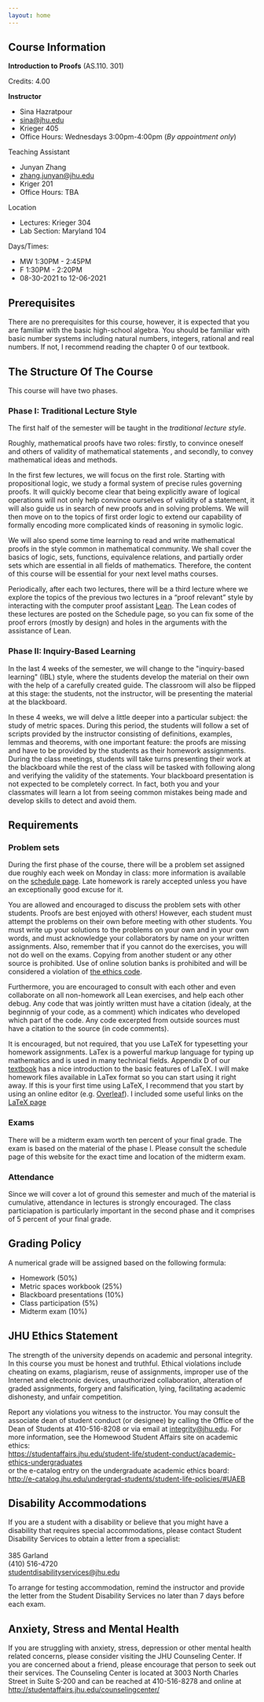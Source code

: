 ```yaml
---
layout: home
---
```



## Course Information

**Introduction to Proofs** (AS.110. 301)

Credits: 4.00

**Instructor**

- Sina Hazratpour
- sina@jhu.edu
- Krieger 405
- Office Hours: Wednesdays 3:00pm-4:00pm (_By appointment only_)

Teaching Assistant

- Junyan Zhang
- zhang.junyan@jhu.edu
- Kriger 201
- Office Hours: TBA
  
Location

- Lectures: Krieger 304
- Lab Section: Maryland 104
  
Days/Times:

- MW 1:30PM - 2:45PM
- F 1:30PM - 2:20PM
- 08-30-2021 to 12-06-2021

## Prerequisites

There are no prerequisites for this course, however, it is expected that you are familiar with the basic high-school algebra. You should be familiar with basic number systems including natural numbers, integers, rational and real numbers. If not, I recommend reading the chapter 0 of our textbook. 

## The Structure Of The Course

This course will have two phases.  

### Phase I:  Traditional Lecture Style 

The first half of the semester will be taught in the _traditional lecture style_.

Roughly, mathematical proofs have two roles: firstly, to convince oneself and others of validity of mathematical statements , and secondly, to convey mathematical ideas and methods.

In the first few lectures, we will focus on the first role. Starting with propositional logic, we study a formal system of precise rules governing proofs. It will quickly become clear that being explicitly aware of logical operations will not only help convince ourselves of validity of a statement, it will also guide us in search of new proofs and in solving problems. We will then move on to the topics of first order logic to extend our capability of formally encoding more complicated kinds of reasoning in symolic logic.

We will also spend some time learning to read and write mathematical proofs in the style common in mathematical community. We shall cover the basics of logic, sets, functions,  equivalence relations, and partially order sets which are essential in all fields of mathematics. Therefore, the content of this course will be essential for your next level maths courses.

Periodically, after each two lectures, there will be a third lecture where we explore the topics of the previous two lectures in a “proof relevant” style by interacting with the computer proof assistant [Lean](https://leanprover-community.github.io/index.html). The Lean codes of these lectures are posted on the Schedule page, so you can fix some of the proof errors (mostly by design) and holes in the arguments with the assistance of Lean.


<!--
In the first phase, the _weekly workflow_ is as follows: Each week there will be two lectures. In the first lecture we will cover some of the topics of the textbook. In the second lecture we will explore these topics in a “proof relevant” style by interacting  computer proof assistant [Lean](https://leanprover-community.github.io/index.html).

<p float="center">
<img src="https://raw.githubusercontent.com/introproofs/jhu301-f21/master/_images/screenshots/weekly-workflow.png" width="600">      
</p>

-->

### Phase II: Inquiry-Based Learning
In the last 4 weeks of the semester, we will change to the "inquiry-based learning" (IBL) style, where the students develop the material on their own with the help of a carefully created guide. The classroom will also be flipped at this stage: the students, not the instructor, will be presenting the material at the blackboard. 

In these 4 weeks, we will delve a little deeper into a particular subject: the study of metric spaces. During this period, the students will follow a set of scripts provided by the instructor consisting of definitions, examples, lemmas and theorems, with one important feature: the proofs are missing and have to be provided by the students as their homework assignments. During the class meetings, students will take turns presenting their work at the blackboard while the rest of the class will be tasked with following along and verifying the validity of the statements. Your blackboard presentation is not expected to be completely correct. In fact, both you and your classmates will learn a lot from seeing common mistakes being made and develop skills to detect and avoid them. 

## Requirements

### Problem sets
During the first phase of the course, there will be a problem set assigned due roughly each week on Monday in class: more information is available on the <a href="/jhu301-f21/schedule">schedule page</a>. Late homework is rarely accepted unless you have an exceptionally good excuse for it.

You are allowed and encouraged to discuss the problem sets with other students. Proofs are best enjoyed with others! However, each  student must attempt the problems on their own before meeting with other students. You must write up your solutions to the problems on your own and in your own words, and must acknowledge your collaborators by name on your written assignments. Also, remember that if you cannot do the exercises, you will not do well on the exams. Copying from another student or any other source is prohibited. Use of online solution banks is prohibited and will be considered a violation of <a href="#ethics">the ethics code</a>.

Furthermore, you are encouraged to consult with each other and even collaborate on all non-homework all Lean exercises, and  help each other debug. Any code that was jointly written must have a citation (idealy, at the beginnnig of your code, as a comment) which indicates who developed which part of the code. Any code excerpted from outside sources must have a citation to the source (in code comments).

It is encouraged, but not required, that you use LaTeX for typesetting your homework assignments. LaTex is a powerful markup language for typing up mathematics and is used in many technical fields. Appendix D of our <a href="https://infinitedescent.xyz/">textbook</a> has a nice introduction to the basic features of LaTeX. I will make homework files available in LaTex format so you can start using it right away. If this is your first time using LaTeX, I recommend that you start by using an online editor (e.g.  <a href="https://www.overleaf.com/">Overleaf</a>). I included some useful links on the <a href="latex.html">LaTeX page</a>

### Exams 

There will be a midterm exam worth ten percent of your final grade. The exam is based on the material of the phase I. Please consult the schedule page of this website for the exact time and location of the midterm exam. 

### Attendance 
Since we will cover a lot of ground this semester and much of the material is cumulative, attendance in lectures is strongly encouraged. The class particiapation is particularly important in the second phase and it comprises of 5 percent of your final grade.  

## Grading Policy
A numerical grade will be assigned based on the following formula:

* Homework (50%)
* Metric spaces workbook (25%)
* Blackboard presentations (10%)
* Class participation (5%)
* Midterm exam (10%)

## JHU Ethics Statement

The strength of the university depends on academic and personal integrity. In this course you must be honest and truthful. Ethical violations include cheating on exams, plagiarism, reuse of assignments, improper use of the Internet and electronic devices, unauthorized collaboration, alteration of graded assignments, forgery and falsification, lying, facilitating academic dishonesty, and unfair competition.

Report any violations you witness to the instructor. You may consult the associate dean of student conduct (or designee) by calling the Office of the Dean of Students at 410-516-8208 or via email at integrity@jhu.edu. For more information, see the Homewood Student Affairs site on academic ethics:
        <br>
        <a href="https://studentaffairs.jhu.edu/student-life/student-conduct/academic-ethics-undergraduates">https://studentaffairs.jhu.edu/student-life/student-conduct/academic-ethics-undergraduates</a><br>
        or the e-catalog entry on the undergraduate academic ethics board: <br>
        <a href="http://e-catalog.jhu.edu/undergrad-students/student-life-policies/#UAEB">http://e-catalog.jhu.edu/undergrad-students/student-life-policies/#UAEB</a>

    
## Disability Accommodations

If you are a student with a disability or believe that you might have a disability that requires special accommodations, please contact Student Disability Services to obtain a letter from a specialist:
<br>
<br>
385 Garland 
<br>
(410) 516-4720
<br>
<a href="mailto:studentdisabilityservices@jhu.edu">studentdisabilityservices@jhu.edu</a>
        
To arrange for testing accommodation, remind the instructor and provide the letter from the Student Disability Services no later than 7 days before each exam.          

      
## Anxiety, Stress and Mental Health
If you are struggling with anxiety, stress, depression or other mental health related concerns, please consider visiting the JHU Counseling Center. If you are concerned about a friend, please encourage that person to seek out their services. The Counseling Center is located at 3003 North Charles Street in Suite S-200 and can be reached at 410-516-8278 and online at <a href="http://studentaffairs.jhu.edu/counselingcenter/">http://studentaffairs.jhu.edu/counselingcenter/</a>


 

    
